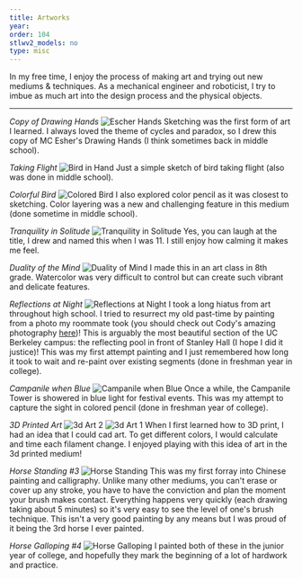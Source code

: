 ```yaml
---
title: Artworks
year:   
order: 104
stlwv2_models: no
type: misc
---
```


In my free time, I enjoy the process of making art and trying out new mediums & techniques.
As a mechanical engineer and roboticist, I try to imbue as much art into the design process and the physical objects.

---

*Copy of Drawing Hands*
![Escher Hands](/website/assets/images/1HandsPbrighter.jpg)
Sketching was the first form of art I learned.
I always loved the theme of cycles and paradox, so I drew this copy of MC Esher's Drawing Hands (I think sometimes back in middle school).	


*Taking Flight*
![Bird in Hand](/website/assets/images/1BirdHandPbrighter.jpg)
Just a simple sketch of bird taking flight (also was done in middle school).

*Colorful Bird*
![Colored Bird](/website/assets/images/1BirdCPbrighter.jpg)
I also explored color pencil as it was closest to sketching.
Color layering was a new and challenging feature in this medium (done sometime in middle school).


*Tranquility in Solitude*
![Tranquility in Solitude](/website/assets/images/1SolitudeCPbrighter.jpg)
Yes, you can laugh at the title, I drew and named this when I was 11.
I still enjoy how calming it makes me feel. 

*Duality of the Mind*
![Duality of Mind](/website/assets/images/1MindWCbrighter.jpg)
I made this in an art class in 8th grade.
Watercolor was very difficult to control but can create such vibrant and delicate features.

*Reflections at Night*
![Reflections at Night](/website/assets/images/1ReflectionP.jpg)
I took a long hiatus from art throughout high school.
I tried to resurrect my old past-time by painting from a photo my roommate took (you should check out Cody's amazing photography [here](http://www.codylimberphotography.com/))!
This is arguably the most beautiful section of the UC Berkeley campus: the reflecting pool in front of Stanley Hall (I hope I did it justice)!
This was my first attempt painting and I just remembered how long it took to wait and re-paint over existing segments (done in freshman year in college).

*Campanile when Blue*
![Campanile when Blue](/website/assets/images/1CampMIXdarker.jpg)
Once a while, the Campanile Tower is showered in blue light for festival events.
This was my attempt to capture the sight in colored pencil (done in freshman year of college).

*3D Printed Art*
![3d Art 2](/website/assets/images/13dArt2.JPG)
![3d Art 1](/website/assets/images/13dArt1.JPG)
When I first learned how to 3D print, I had an idea that I could cad art.
To get different colors, I would calculate and time each filament change.
I enjoyed playing with this idea of art in the 3d printed medium!


*Horse Standing #3*
![Horse Standing](/website/assets/images/1Horse2MB.jpg)
This was my first forray into Chinese painting and calligraphy. 
Unlike many other mediums, you can't erase or cover up any stroke, you have to have the conviction and plan the moment your brush makes contact.
Everything happens very quickly (each drawing taking about 5 minutes) so it's very easy to see the level of one's brush technique. 
This isn't a very good painting by any means but I was proud of it being the 3rd horse I ever painted.

*Horse Galloping #4*
![Horse Galloping](/website/assets/images/1HorseMB.jpg)
I painted both of these in the junior year of college, and hopefully they mark the beginning of a lot of hardwork and practice.

